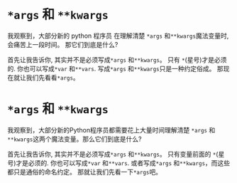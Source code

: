 # ```*args``` 和 ```**kwargs```

我观察到，大部分新的 python 程序员 在理解清楚 ```*args``` 和```**kwargs```魔法变量时, 会痛苦上一段时间。 那它们到底是什么? 

首先让我告诉你, 其实并不是必须写成```*args``` 和```**kwargs```。 只有 ```*```(星号)才是必须的. 你也可以写成```*var``` 和```**vars```. 写成```*args``` 和```**kwargs```只是一种约定俗成。 那现在就让我们先看看```*args```。


# ```*args``` 和 ```**kwargs```

我观察到，大部分新的Python程序员都需要花上大量时间理解清楚 ```*args``` 和```**kwargs```这两个魔法变量。那么它们到底是什么? 

首先让我告诉你, 其实并不是必须写成```*args``` 和```**kwargs```。 只有变量前面的 ```*```(星号)才是必须的. 你也可以写成```*var``` 和```**vars```. 或者写成```*args``` 和```**kwargs```，而这些都只是通俗的命名约定。 那就让我们先看一下```*args```吧。
